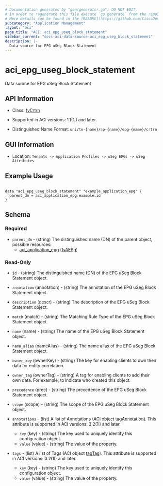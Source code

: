 ```yaml
---
# Documentation generated by "gen/generator.go"; DO NOT EDIT.
# In order to regenerate this file execute `go generate` from the repository root.
# More details can be found in the [README](https://github.com/CiscoDevNet/terraform-provider-aci/blob/master/README.md).
subcategory: "Application Management"
layout: "aci"
page_title: "ACI: aci_epg_useg_block_statement"
sidebar_current: "docs-aci-data-source-aci_epg_useg_block_statement"
description: |-
  Data source for EPG uSeg Block Statement
---
```


# aci_epg_useg_block_statement #

Data source for EPG uSeg Block Statement

## API Information ##

* Class: [fvCrtrn](https://pubhub.devnetcloud.com/media/model-doc-latest/docs/app/index.html#/objects/fvCrtrn/overview)

* Supported in ACI versions: 1.1(1j) and later.

* Distinguished Name Format: `uni/tn-{name}/ap-{name}/epg-{name}/crtrn`

## GUI Information ##

* Location: `Tenants -> Application Profiles -> uSeg EPGs -> uSeg Attributes`

## Example Usage ##

```hcl

data "aci_epg_useg_block_statement" "example_application_epg" {
  parent_dn = aci_application_epg.example.id
}

```

## Schema ##

### Required ###

* `parent_dn` - (string) The distinguished name (DN) of the parent object, possible resources:
  - [aci_application_epg](https://registry.terraform.io/providers/CiscoDevNet/aci/latest/docs/resources/application_epg) ([fvAEPg](https://pubhub.devnetcloud.com/media/model-doc-latest/docs/app/index.html#/objects/fvAEPg/overview))

### Read-Only ###

* `id` - (string) The distinguished name (DN) of the EPG uSeg Block Statement object.
* `annotation` (annotation) - (string) The annotation of the EPG uSeg Block Statement object.
* `description` (descr) - (string) The description of the EPG uSeg Block Statement object.
* `match` (match) - (string) The Matching Rule Type of the EPG uSeg Block Statement object.
* `name` (name) - (string) The name of the EPG uSeg Block Statement object.
* `name_alias` (nameAlias) - (string) The name alias of the EPG uSeg Block Statement object.
* `owner_key` (ownerKey) - (string) The key for enabling clients to own their data for entity correlation.
* `owner_tag` (ownerTag) - (string) A tag for enabling clients to add their own data. For example, to indicate who created this object.
* `precedence` (prec) - (string) The precedence of the EPG uSeg Block Statement object.
* `scope` (scope) - (string) The scope of the EPG uSeg Block Statement object.

* `annotations` - (list) A list of Annotations (ACI object [tagAnnotation](https://pubhub.devnetcloud.com/media/model-doc-latest/docs/app/index.html#/objects/tagAnnotation/overview)). This attribute is supported in ACI versions: 3.2(1l) and later.
  * `key` (key) - (string) The key used to uniquely identify this configuration object.
  * `value` (value) - (string) The value of the property.

* `tags` - (list) A list of Tags (ACI object [tagTag](https://pubhub.devnetcloud.com/media/model-doc-latest/docs/app/index.html#/objects/tagTag/overview)). This attribute is supported in ACI versions: 3.2(1l) and later.
  * `key` (key) - (string) The key used to uniquely identify this configuration object.
  * `value` (value) - (string) The value of the property.
